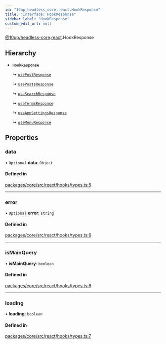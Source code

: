 ```yaml
---
id: "10up_headless_core.react.HookResponse"
title: "Interface: HookResponse"
sidebar_label: "HookResponse"
custom_edit_url: null
---
```


[@10up/headless-core](../modules/10up_headless_core.md).[react](../namespaces/10up_headless_core.react.md).HookResponse

## Hierarchy

- **`HookResponse`**

  ↳ [`usePostResponse`](10up_headless_core.react.usePostResponse.md)

  ↳ [`usePostsResponse`](10up_headless_core.react.usePostsResponse.md)

  ↳ [`useSearchResponse`](10up_headless_core.react.useSearchResponse.md)

  ↳ [`useTermsResponse`](10up_headless_core.react.useTermsResponse.md)

  ↳ [`useAppSettingsResponse`](10up_headless_core.react.useAppSettingsResponse.md)

  ↳ [`useMenuResponse`](10up_headless_core.react.useMenuResponse.md)

## Properties

### data

• `Optional` **data**: `Object`

#### Defined in

[packages/core/src/react/hooks/types.ts:5](https://github.com/10up/headless/blob/32c3bf4/packages/core/src/react/hooks/types.ts#L5)

___

### error

• `Optional` **error**: `string`

#### Defined in

[packages/core/src/react/hooks/types.ts:6](https://github.com/10up/headless/blob/32c3bf4/packages/core/src/react/hooks/types.ts#L6)

___

### isMainQuery

• **isMainQuery**: `boolean`

#### Defined in

[packages/core/src/react/hooks/types.ts:8](https://github.com/10up/headless/blob/32c3bf4/packages/core/src/react/hooks/types.ts#L8)

___

### loading

• **loading**: `boolean`

#### Defined in

[packages/core/src/react/hooks/types.ts:7](https://github.com/10up/headless/blob/32c3bf4/packages/core/src/react/hooks/types.ts#L7)
